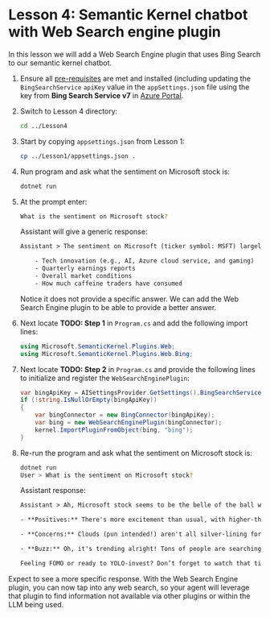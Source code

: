 # Lesson 4: Semantic Kernel chatbot with Web Search engine plugin

In this lesson we will add a Web Search Engine plugin that uses Bing Search to our semantic kernel chatbot.

1. Ensure all [pre-requisites](pre-reqs.md) are met and installed (including updating the `BingSearchService` `apiKey` value in the `appSettings.json` file using the key from **Bing Search Service v7** in [Azure Portal](https://portal.azure.com).

1. Switch to Lesson 4 directory:

    ```bash
    cd ../Lesson4
    ```

1. Start by copying `appsettings.json` from Lesson 1:

    ```bash
    cp ../Lesson1/appsettings.json .
    ```

1. Run program and ask what the sentiment on Microsoft stock is:

    ```bash
    dotnet run
    ```

1. At the prompt enter:

    ```bash
    What is the sentiment on Microsoft stock?
    ```

    Assistant will give a generic response:

    ```txt
    Assistant > The sentiment on Microsoft (ticker symbol: MSFT) largely hinges on factors like:

        - Tech innovation (e.g., AI, Azure cloud service, and gaming)
        - Quarterly earnings reports
        - Overall market conditions
        - How much caffeine traders have consumed
    ```

    Notice it does not provide a specific answer. We can add the Web Search Engine plugin to be able to provide a better answer.

1. Next locate **TODO: Step 1** in `Program.cs` and add the following import lines:

    ```csharp
    using Microsoft.SemanticKernel.Plugins.Web;
    using Microsoft.SemanticKernel.Plugins.Web.Bing;
    ```

1. Next locate **TODO: Step 2** in `Program.cs` and provide the following lines to initialize and register the `WebSearchEnginePlugin`:

    ```csharp
    var bingApiKey = AISettingsProvider.GetSettings().BingSearchService.ApiKey;
    if (!string.IsNullOrEmpty(bingApiKey))
    {
        var bingConnector = new BingConnector(bingApiKey);
        var bing = new WebSearchEnginePlugin(bingConnector);
        kernel.ImportPluginFromObject(bing, "bing");
    }
    ```

1. Re-run the program and ask what the sentiment on Microsoft stock is:

    ```bash
    dotnet run
    User > What is the sentiment on Microsoft stock?
    ```

    Assistant response:

    ```txt
    Assistant > Ah, Microsoft stock seems to be the belle of the ball with mixed but leaning-positive vibes. Let me serve up the sentiment soup:

    - **Positives:** There's more excitement than usual, with higher-than-average media sentiment compared to other tech companies. Plus, analysts are dishing out 12-month price targets like cocktails, with an average around $489.55 and some saying it could go as high as $600—a nice little pie in the sky for investors! 🍰🚀

    - **Concerns:** Clouds (pun intended!) aren't all silver-lining for Microsoft, as they've got capacity constraints in their cloud services. Choppy waters ahead, perhaps? 🌩️

    - **Buzz:** Oh, it's trending alright! Tons of people are searching, sharing, and probably debating MSFT more than their weekend plans.

    Feeling FOMO or ready to YOLO-invest? Don’t forget to watch that ticker—MSFT!    
    ```

Expect to see a more specific response. With the Web Search Engine plugin, you can now tap into any web search, so your agent will leverage that plugin to find information not available via other plugins or within the LLM being used.
